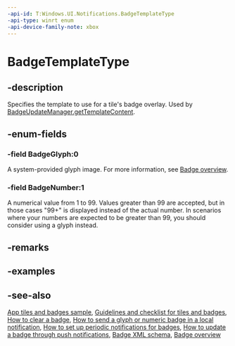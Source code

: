```yaml
---
-api-id: T:Windows.UI.Notifications.BadgeTemplateType
-api-type: winrt enum
-api-device-family-note: xbox
---
```


<!-- Enumeration syntax
public enum Windows.UI.Notifications.BadgeTemplateType : int
-->

# BadgeTemplateType

## -description
Specifies the template to use for a tile's badge overlay. Used by [BadgeUpdateManager.getTemplateContent](badgeupdatemanager_gettemplatecontent_2049200015.md).

## -enum-fields
### -field BadgeGlyph:0
A system-provided glyph image. For more information, see [Badge overview](https://docs.microsoft.com/previous-versions/windows/apps/hh779719(v=win.10)).

### -field BadgeNumber:1
A numerical value from 1 to 99. Values greater than 99 are accepted, but in those cases "99+" is displayed instead of the actual number. In scenarios where your numbers are expected to be greater than 99, you should consider using a glyph instead.


## -remarks

## -examples

## -see-also
[App tiles and badges sample](https://github.com/microsoftarchive/msdn-code-gallery-microsoft/tree/master/Official%20Windows%20Platform%20Sample/Windows%208.1%20Store%20app%20samples/99866-Windows%208.1%20Store%20app%20samples/App%20tiles%20and%20badges%20sample), [Guidelines and checklist for tiles and badges](https://docs.microsoft.com/windows/uwp/controls-and-patterns/tiles-and-notifications-creating-tiles), [How to clear a badge](https://docs.microsoft.com/previous-versions/windows/apps/hh700418(v=win.10)), [How to send a glyph or numeric badge in a local notification](https://docs.microsoft.com/previous-versions/windows/apps/hh700418(v=win.10)), [How to set up periodic notifications for badges](https://docs.microsoft.com/previous-versions/windows/apps/hh761476(v=win.10)), [How to update a badge through push notifications](https://docs.microsoft.com/previous-versions/windows/apps/hh465450(v=win.10)), [Badge XML schema](https://docs.microsoft.com/uwp/schemas/tiles/badgeschema/schema-root), [Badge overview](https://docs.microsoft.com/previous-versions/windows/apps/hh779719(v=win.10))
